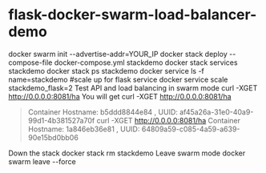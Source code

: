 # flask-docker-swarm-load-balancer-demo
docker swarm init --advertise-addr=YOUR_IP
docker stack deploy --compose-file docker-compose.yml stackdemo
docker stack services stackdemo
docker stack ps stackdemo
docker service ls -f name=stackdemo
#scale up for flask service
docker service scale stackdemo_flask=2
Test API and load balancing in swarm mode
curl -XGET http://0.0.0.0:8081/ha
You will get
curl -XGET http://0.0.0.0:8081/ha
>Container Hostname: b5ddd8844e84 , UUID: af45a26a-31e0-40a9-99d1-4b381527a70f
curl -XGET http://0.0.0.0:8081/ha
>Container Hostname: 1a846eb36e81 , UUID: 64809a59-c085-4a59-a639-90e15bd0bb06

Down the stack
docker stack rm stackdemo
Leave swarm mode
docker swarm leave --force

